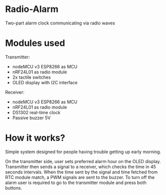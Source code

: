 # Radio-Alarm
Two-part alarm clock communicating via radio waves

# Modules used
Transmitter:
  - nodeMCU v3 ESP8266 as MCU
  - nRF24L01 as radio module
  - 2x tactile switches
  - OLED display with I2C interface

Receiver:
  - nodeMCU v3 ESP8266 as MCU
  - nRF24L01 as radio module
  - DS1302 real-time clock
  - Passive buzzer 5V

# How it works?
Simple system designed for people having trouble getting up early morning.

On the transmitter side, user sets preferred alarm hour on the OLED display. Transmitter then sends a signal to a receiver, which checks the time in 45 seconds intervals. When the time sent by the signal and time fetched from RTC module match, a PWM signals are sent to the buzzer. To turn off the alarm user is required to go to the transmitter module and press both buttons.
